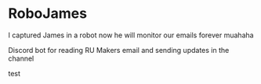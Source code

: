 # RoboJames
I captured James in a robot now he will monitor our emails forever muahaha

Discord bot for reading RU Makers email and sending updates in the channel

test
